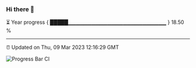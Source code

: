 ### Hi there 👋

⏳ Year progress { █████▁▁▁▁▁▁▁▁▁▁▁▁▁▁▁▁▁▁▁▁▁▁▁▁▁ } 18.50 %

---

⏰ Updated on Thu, 09 Mar 2023 12:16:29 GMT

![Progress Bar CI](https://github.com/Shyam-Makwana/GitHub-Actions-Demo/workflows/Progress%20Bar%20CI/badge.svg)
